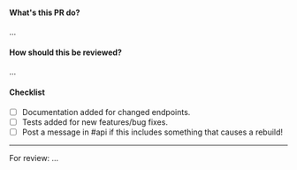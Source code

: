 #### What's this PR do?
…

#### How should this be reviewed?
…

#### Checklist
- [ ] Documentation added for changed endpoints.
- [ ] Tests added for new features/bug fixes.
- [ ] Post a message in #api if this includes something that causes a rebuild!  

---
For review: …
